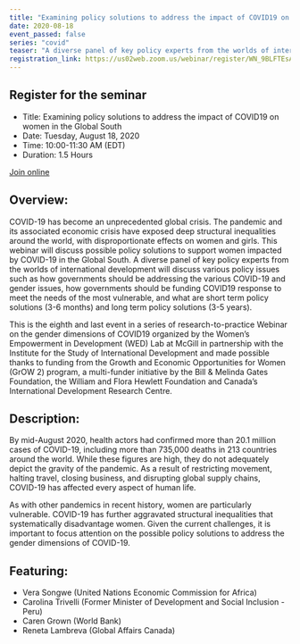 ```yaml
---
title: "Examining policy solutions to address the impact of COVID19 on women in the Global South"
date: 2020-08-18
event_passed: false
series: "covid"
teaser: "A diverse panel of key policy experts from the worlds of international development will discuss various policy issues such as how governments should be addressing the various COVID-19 and gender issues, how governments should be funding COVID19 response to meet the needs of the most vulnerable, and what are short term policy solutions (3-6 months) and long term policy solutions (3-5 years)."
registration_link: https://us02web.zoom.us/webinar/register/WN_9BLFTEsAT0egxnBU0oUL9Q
---
```


<div class="flex flex-col justify-center w-full rounded-lg shadow-xs md:shadow-md my-8 p-4 border border-solid border-gray-200 bg-white">
  
  
  <h2 class="text-gray-800 text-lg font-bold mt-1 mb-0">Register for the seminar</h2>
  <!--
  <h2 class="text-gray-800 text-lg font-bold mt-1 mb-0">This seminar has passed</h2>
  <div class="w-full mx-auto mb-5">
    <div class="relative aspect-16x9" style="padding-bottom: 56.25%;">
      <h2 class="sr-only">Webinar Video</h2>
      <iframe class="absolute pin w-full h-full" src="https://www.youtube.com/embed/KiAO0IuFWLw" frameborder="0" allow="autoplay; encrypted-media" allowfullscreen></iframe>
    </div>
  </div>
  -->
  
  <ul>
    <li>Title: Examining policy solutions to address the impact of COVID19 on women in the Global South</li>
    <li>Date: Tuesday, August 18, 2020 </li>
    <li>Time: 10:00-11:30 AM (EDT)</li>
    <li>Duration: 1.5 Hours</li>
  </ul>
  
  <div class="flex flex-row-reverse">
    <a class="text-white bg-dark-turquoise rounded-lg p-2 font-bold hover:no-underline hover:bg-light-turquoise" href="https://us02web.zoom.us/webinar/register/WN_9BLFTEsAT0egxnBU0oUL9Q" rel="external">Join online</a>
  </div>
  
</div>

## Overview:

COVID-19 has become an unprecedented global crisis. The pandemic and its associated economic crisis have exposed deep structural inequalities around the world, with disproportionate effects on women and girls. This webinar will discuss possible policy solutions to support women impacted by COVID-19 in the Global South. A diverse panel of key policy experts from the worlds of international development will discuss various policy issues such as how governments should be addressing the various COVID-19 and gender issues, how governments should be funding COVID19 response to meet the needs of the most vulnerable, and what are short term policy solutions (3-6 months) and long term policy solutions (3-5 years).

This is the eighth and last event in a series of research-to-practice Webinar on the gender dimensions of COVID19 organized by the Women’s Empowerment in Development (WED) Lab at McGill in partnership with the Institute for the Study of International Development and made possible thanks to funding from the Growth and Economic Opportunities for Women (GrOW 2) program, a multi-funder initiative by the Bill & Melinda Gates Foundation, the William and Flora Hewlett Foundation and Canada’s International Development Research Centre.

## Description:

By mid-August 2020, health actors had confirmed more than 20.1 million cases of COVID-19, including more than 735,000 deaths in 213 countries around the world. While these figures are high, they do not adequately depict the gravity of the pandemic. As a result of restricting movement, halting travel, closing business, and disrupting global supply chains, COVID-19 has affected every aspect of human life.

As with other pandemics in recent history, women are particularly vulnerable. COVID-19 has further aggravated structural inequalities that systematically disadvantage women. Given the current challenges, it is important to focus attention on the possible policy solutions to address the gender dimensions of COVID-19.

## Featuring: 

* Vera Songwe (United Nations Economic Commission for Africa)
* Carolina Trivelli (Former Minister of Development and Social Inclusion - Peru)
* Caren Grown (World Bank)
* Reneta Lambreva (Global Affairs Canada) 
